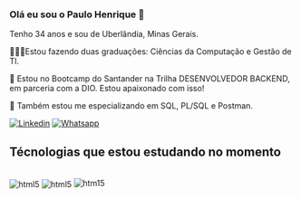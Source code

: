 ### Olá eu sou o Paulo Henrique 👋
Tenho 34 anos e sou de Uberlândia, Minas Gerais.

🧑🏽‍🎓Estou fazendo duas graduações: Ciências da Computação e Gestão de TI.

🚀 Estou no Bootcamp do Santander na Trilha DESENVOLVEDOR BACKEND, em parceria com a DIO. Estou apaixonado com isso!

🧠 Também estou me especializando em SQL, PL/SQL e Postman.


[![Linkedin](https://img.shields.io/badge/LinkedIn-0077B5?style=for-the-badge&logo=linkedin&logoColor=white)](https://www.linkedin.com/in/paulo-azevedo-158543240/)
[![Whatsapp](https://img.shields.io/badge/WhatsApp-25D366?style=for-the-badge&logo=whatsapp&logoColor=white)](https://api.whatsapp.com/send?phone=5534984323105&text=)


## Técnologias que estou estudando no momento

<div style="display: inline_block"><br/>
<img align="center" alt="html5" src="https://img.shields.io/badge/HTML5-E34F26?style=for-the-badge&logo=html5&logoColor=white">
<img align="center" alt="html5" src="https://img.shields.io/badge/CSS3-1572B6?style=for-the-badge&logo=css3&logoColor=white">
<img aling="center" alt="htm15" src="https://www.google.com/url?sa=i&url=https%3A%2F%2Fwww.pngwing.com%2Fen%2Ffree-png-yjemi&psig=AOvVaw1KY1MYqywBJWzA8RoacANN&ust=1693320110326000&source=images&cd=vfe&opi=89978449&ved=0CBAQjRxqFwoTCKjmmLrL_4ADFQAAAAAdAAAAABAE">
</div>
